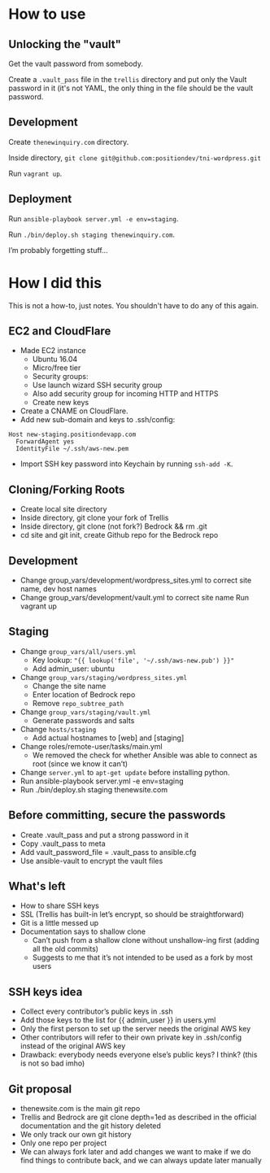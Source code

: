 # How to use

## Unlocking the "vault"

Get the vault password from somebody.

Create a `.vault_pass` file in the `trellis` directory and put only the Vault password in it (it's not YAML, the only thing in the file should be the vault password.

## Development

Create `thenewinquiry.com` directory.

Inside directory, `git clone git@github.com:positiondev/tni-wordpress.git`

Run `vagrant up`.

## Deployment

Run `ansible-playbook server.yml -e env=staging`.

Run `./bin/deploy.sh staging thenewinquiry.com`.

I’m probably forgetting stuff...

# How I did this

This is not a how-to, just notes. You shouldn't have to do any of this again.

## EC2 and CloudFlare

  - Made EC2 instance
    - Ubuntu 16.04
    - Micro/free tier
    - Security groups:
    - Use launch wizard SSH security group
    - Also add security group for incoming HTTP and HTTPS
    - Create new keys
  - Create a CNAME on CloudFlare.
  - Add new sub-domain and keys to .ssh/config:
```
Host new-staging.positiondevapp.com
  ForwardAgent yes
  IdentityFile ~/.ssh/aws-new.pem
```
  - Import SSH key password into Keychain by running `ssh-add -K`.

## Cloning/Forking Roots

 - Create local site directory
 - Inside directory, git clone your fork of Trellis
 - Inside directory, git clone (not fork?) Bedrock && rm .git
 - cd site and git init, create Github repo for the Bedrock repo

## Development
 - Change group_vars/development/wordpress_sites.yml to correct site name, dev host names
 - Change group_vars/development/vault.yml to correct site name
Run vagrant up

## Staging
 - Change `group_vars/all/users.yml`
   - Key lookup: `"{{ lookup('file', '~/.ssh/aws-new.pub') }}"`
   - Add admin_user: ubuntu
 - Change `group_vars/staging/wordpress_sites.yml`
   - Change the site name
   - Enter location of Bedrock repo
   - Remove `repo_subtree_path `
 - Change `group_vars/staging/vault.yml`
   - Generate passwords and salts
 - Change `hosts/staging`
   - Add actual hostnames to [web] and [staging]
 - Change roles/remote-user/tasks/main.yml
   - We removed the check for whether Ansible was able to connect as root (since we know it can’t)
 - Change `server.yml` to `apt-get update` before installing python.
 - Run ansible-playbook server.yml -e env=staging
 - Run ./bin/deploy.sh staging thenewsite.com

## Before committing, secure the passwords

 - Create .vault_pass and put a strong password in it
 - Copy .vault_pass to meta
 - Add vault_password_file = .vault_pass to ansible.cfg
 - Use ansible-vault to encrypt the vault files

## What's left

 - How to share SSH keys
 - SSL (Trellis has built-in let’s encrypt, so should be straightforward)
 - Git is a little messed up
 - Documentation says to shallow clone
   - Can’t push from a shallow clone without unshallow-ing first (adding all the old commits)
   - Suggests to me that it’s not intended to be used as a fork by most users

## SSH keys idea

 - Collect every contributor’s public keys in .ssh
 - Add those keys to the list for {{ admin_user }} in users.yml
 - Only the first person to set up the server needs the original AWS key
 - Other contributors will refer to their own private key in .ssh/config instead of the original AWS key
 - Drawback: everybody needs everyone else’s public keys? I think? (this is not so bad imho)

## Git proposal

 - thenewsite.com is the main git repo
 - Trellis and Bedrock are git clone depth=1ed as described in the official documentation and the git history deleted
 - We only track our own git history
 - Only one repo per project
 - We can always fork later and add changes we want to make if we do find things to contribute back, and we can always update later manually
